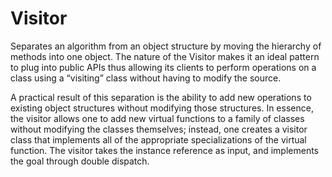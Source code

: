 # Visitor
Separates an algorithm from an object structure by moving the hierarchy of methods into one object. The nature of the Visitor makes it an ideal pattern to plug into public APIs thus allowing its clients to perform operations on a class using a “visiting” class without having to modify the source.

A practical result of this separation is the ability to add new operations to existing object structures without modifying those structures. In essence, the visitor allows one to add new virtual functions to a family of classes without modifying the classes themselves; instead, one creates a visitor class that implements all of the appropriate specializations of the virtual function. The visitor takes the instance reference as input, and implements the goal through double dispatch.
